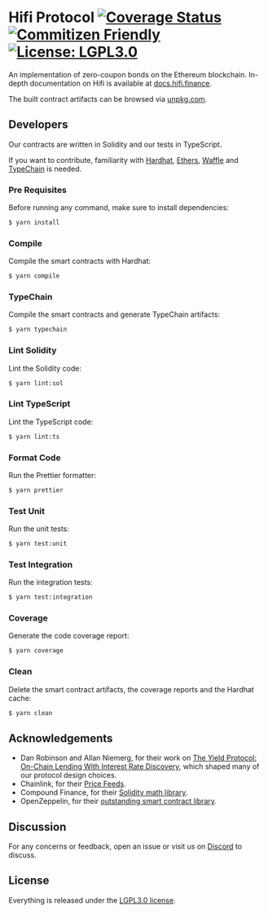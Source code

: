 # Hifi Protocol [![Coverage Status](https://coveralls.io/repos/github/hifi-finance/hifi-protocol/badge.svg?branch=main)](https://coveralls.io/github/hifi-finance/hifi-protocol?branch=main) [![Commitizen Friendly](https://img.shields.io/badge/commitizen-friendly-brightgreen.svg)](http://commitizen.github.io/cz-cli/) [![License: LGPL3.0](https://img.shields.io/badge/license-LGPL3.0-yellow.svg)](https://opensource.org/licenses/lgpl-3.0)

An implementation of zero-coupon bonds on the Ethereum blockchain. In-depth documentation on Hifi is available at [docs.hifi.finance](https://docs.hifi.finance).

The built contract artifacts can be browsed via [unpkg.com](https://unpkg.com/browse/@hifi/v1@latest/).

## Developers

Our contracts are written in Solidity and our tests in TypeScript.

If you want to contribute, familiarity with [Hardhat](https://github.com/nomiclabs/hardhat), [Ethers](https://github.com/ethers-io/ethers.js),
[Waffle](https://github.com/EthWorks/Waffle) and [TypeChain](https://github.com/ethereum-ts/TypeChain) is needed.

### Pre Requisites

Before running any command, make sure to install dependencies:

```sh
$ yarn install
```

### Compile

Compile the smart contracts with Hardhat:

```sh
$ yarn compile
```

### TypeChain

Compile the smart contracts and generate TypeChain artifacts:

```sh
$ yarn typechain
```

### Lint Solidity

Lint the Solidity code:

```sh
$ yarn lint:sol
```

### Lint TypeScript

Lint the TypeScript code:

```sh
$ yarn lint:ts
```

### Format Code

Run the Prettier formatter:

```sh
$ yarn prettier
```

### Test Unit

Run the unit tests:

```sh
$ yarn test:unit
```

### Test Integration

Run the integration tests:

```sh
$ yarn test:integration
```

### Coverage

Generate the code coverage report:

```sh
$ yarn coverage
```

### Clean

Delete the smart contract artifacts, the coverage reports and the Hardhat cache:

```sh
$ yarn clean
```

## Acknowledgements

- Dan Robinson and Allan Niemerg, for their work on [The Yield Protocol: On-Chain Lending With Interest Rate
  Discovery](https://research.paradigm.xyz/Yield.pdf), which shaped many of our protocol design choices.
- Chainlink, for their [Price Feeds](https://docs.chain.link/docs/using-chainlink-reference-contracts).
- Compound Finance, for their [Solidity math library](https://compound.finance/docs#protocol-math).
- OpenZeppelin, for their [outstanding smart contract library](https://github.com/OpenZeppelin/openzeppelin-contracts/tree/master/contracts).

## Discussion

For any concerns or feedback, open an issue or visit us on [Discord](https://discord.gg/mhtSRz6) to discuss.

## License

Everything is released under the [LGPL3.0 license](./LICENSE.md).
